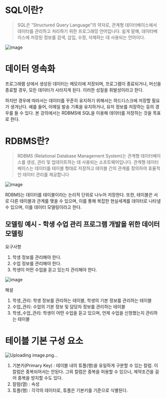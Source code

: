 # SQL이란?
> SQL은 "Structured Query Language"의 약자로, 관계형 데이터베이스에서 데이터를 관리하고 처리하기 위한 프로그래밍 언어입니다. 쉽게 말해, 데이터베이스에 저장된 정보를 검색, 삽입, 수정, 삭제하는 데 사용되는 언어이다.

![image](https://github.com/user-attachments/assets/8acf9ead-4eed-41f0-b091-c0edaf71569f)

# 데이터 영속화

프로그래램 상에서 생성된 데이터는 메모리에 저장되며, 프로그램이 종료되거나, 머신을 종료할 경우, 모든 데이터가 사라지게 된다. 이러한 성질을 휘발성이라고 한다.

하지만 경우에 따라서는 데이터를 꾸준히 유지하기 위해서는 하드디스크에 저장할 필요가 생겨난다. 예를 들어, 이메일 발송 기록을 유지하거나, 유저 정보를 저장하는 등의 경우를 들 수 있다. 본 강의에서는 RDBMS에 SQL을 이용해 데이터를 저장하는 것을 목표로 한다.

# RDBMS란?

> RDBMS (Relational Database Management System)는 관계형 데이터베이스를 생성, 관리 및 업데이트하는 데 사용되는 소프트웨어입니다. 관계형 데이터베이스는 데이터를 테이블 형태로 저장하고 테이블 간의 관계를 정의하여 효율적인 데이터 관리를 제공합니다

![image](https://github.com/user-attachments/assets/79e6ec97-be46-4d80-a6ef-0aa448b0d655)

RDBMS는 데이터를 테이블이라는 논리적 단위로 나누어 저장한다. 또한, 테이블은 서로 다른 테이블과 관계를 맺을 수 있으며, 이를 통해 복잡한 현실세계를 데이터로 나타낼 수 있으며, 이를 데이터 모델링이라고 한다.

## 모델링 예시 - 학생 수업 관리 프로그램 개발을 위한 데이터 모델링

요구사항

1. 학생 정보를 관리해야 한다.
2. 수업 정보를 관리해야 한다.
3. 학생이 어떤 수업을 듣고 있는지 관리해야 한다.

![image](https://github.com/user-attachments/assets/714bb871-2973-435e-824c-38dd5b221ac5)

해설

1. 학생_관리: 학생 정보를 관리하는 테이블, 학생의 기본 정보를 관리하는 테이블
2. 수업_관리: 수업의 기본 정보 및 담당자 정보를 관리하는 테이블
3. 학생_수업_관리: 학생이 어떤 수업을 듣고 있으며, 언제 수업을 신청했는지 관리하는 테이블

# 테이블 기본 구성 요소

![Uploading image.png…]()


1. 기본키(Primary Key) : 테이블 내의 튜플(행)을 유일하게 구분할 수 있는 칼럼. 이 칼럼은 중복되어서는 안된다. 그외 칼럼은 중복을 허용할 수 있으나, 제약조건을 걸어 중복을 방지할 수도 있다.
2. 칼럼(열) : 속성
3. 튜플(행) : 각각의 데이터로, 튜플은 기본키를 기준으로 식별된다.
